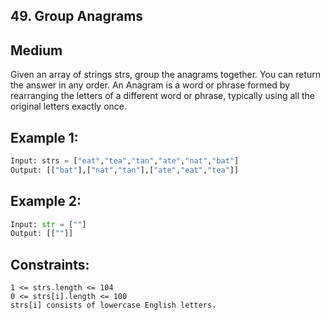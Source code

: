 ## 49. Group Anagrams

## Medium

Given an array of strings strs, group the anagrams together. You can return the answer in any order. An Anagram is a
word or phrase formed by rearranging the letters of a different word or phrase, typically using all the original letters
exactly once.

## Example 1:

```python 
Input: strs = ["eat","tea","tan","ate","nat","bat"]
Output: [["bat"],["nat","tan"],["ate","eat","tea"]]
```

## Example 2:

```python
Input: str = [""]
Output: [[""]]
```

## Constraints:

```
1 <= strs.length <= 104
0 <= strs[i].length <= 100
strs[i] consists of lowercase English letters.
```